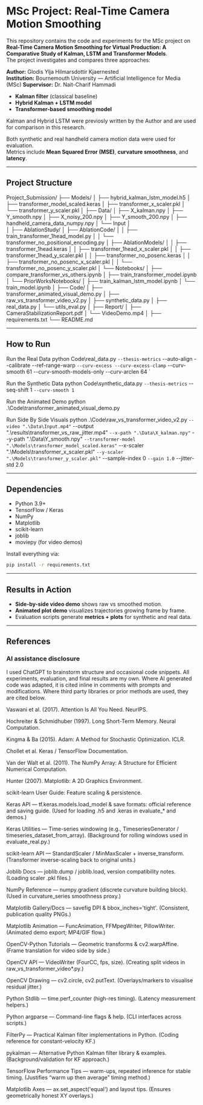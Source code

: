 # MSc Project: Real-Time Camera Motion Smoothing

This repository contains the code and experiments for the MSc project on **Real-Time Camera Motion Smoothing for Virtual Production: A Comparative Study of Kalman, LSTM and Transformer Models**.  
The project investigates and compares three approaches:

**Author:** Glodis Ylja Hilmarsdottir Kjaernested  
**Institution:** Bournemouth University — Artificial Intelligence for Media (MSc)
**Supervisor:** Dr. Nait-Charif Hammadi  

- **Kalman filter** (classical baseline)
- **Hybrid Kalman + LSTM model**
- **Transformer-based smoothing model**

Kalman and Hybrid LSTM were previosly written by the Author and are used for comparison in this research. 

Both synthetic and real handheld camera motion data were used for evaluation.  
Metrics include **Mean Squared Error (MSE)**, **curvature smoothness**, and **latency**.

---

##  Project Structure
Project_Submission/
├── Models/
│   ├── hybrid_kalman_lstm_model.h5
│   ├── transformer_model_scaled.keras
│   ├── transformer_x_scaler.pkl
│   └── transformer_y_scaler.pkl
│
├── Data/
│   ├── X_kalman.npy
│   ├── Y_smooth.npy
│   ├── X_noisy_200.npy
│   ├── Y_smooth_200.npy
│   ├── handheld_camera_data_numpy.npy
│   └── Input
│       
│
├── AblationStudy/
│   ├── AblationCode/
│   │   ├── train_transformer_1head_model.py
│   │   └── transformer_no_positional_encoding.py
│   ├── AblationModels/
│   │   ├── transformer_1head.keras
│   │   ├── transformer_1head_x_scaler.pkl
│   │   ├── transformer_1head_y_scaler.pkl
│   │   ├── transformer_no_posenc.keras
│   │   ├── transformer_no_posenc_x_scaler.pkl
│   │   └── transformer_no_posenc_y_scaler.pkl
│   └── Notebooks/
│       ├── compare_transformer_vs_others.ipynb
│       ├── train_transformer_model.ipynb
│       └── PriorWorksNotebooks/
│           ├── train_kalman_lstm_model.ipynb
│           └── train_model.ipynb
│
├── Code/
│   ├── transformer_animated_visual_demo.py
│   ├── raw_vs_transformer_video_v2.py
│   ├── synthetic_data.py
│   ├── real_data.py
│   └── utils_eval.py
│
├── Report/
│   ├── CameraStabilizationReport.pdf
│   └── VideoDemo.mp4
│
├── requirements.txt
└── README.md
                        


---

##  How to Run 

Run the Real Data 
python Code\real_data.py `
  --thesis-metrics `
  --auto-align --calibrate --ref-range-warp `
  --curv-excess --curv-excess-clamp `
  --curv-smooth 61 --curv-smooth-models-only --curv-arclen 64 `
 


Run the Synthetic Data
python Code\synthetic_data.py `
  --thesis-metrics `
  --seq-shift 1 `
  --curv-smooth 1 `



Run the Animated Demo 
python .\Code\transformer_animated_visual_demo.py



Run Side By Side Visuals
python .\Code\raw_vs_transformer_video_v2.py `
  --video ".\Data\Input.mp4" `
  --output ".\results\transformer_vs_raw_jitter.mp4" `
  --x-path ".\Data\X_kalman.npy" `
  --y-path ".\Data\Y_smooth.npy" `
  --transformer-model ".\Models\transformer_model_scaled.keras" `
  --x-scaler ".\Models\transformer_x_scaler.pkl" `
  --y-scaler ".\Models\transformer_y_scaler.pkl" `
  --sample-index 0 `
  --gain 1.0 `
  --jitter-std 2.0


---

## Dependencies

- Python 3.9+
- TensorFlow / Keras
- NumPy
- Matplotlib
- scikit-learn
- joblib
- moviepy (for video demos)

Install everything via:
```bash
pip install -r requirements.txt
```

---

## Results in Action

- **Side-by-side video demo** shows raw vs smoothed motion.
- **Animated plot demo** visualizes trajectories growing frame by frame.
- Evaluation scripts generate **metrics + plots** for synthetic and real data.

---

## References

### AI assistance disclosure
I used ChatGPT to brainstorm structure and occasional code snippets. 
All experiments, evaluation, and final results are my own. 
Where AI generated code was adapted, it is cited inline in comments with prompts and modifications.
Where third party libraries or prior methods are used, they are cited below.

Vaswani et al. (2017). Attention Is All You Need. NeurIPS.

Hochreiter & Schmidhuber (1997). Long Short-Term Memory. Neural Computation.

Kingma & Ba (2015). Adam: A Method for Stochastic Optimization. ICLR.

Chollet et al. Keras / TensorFlow Documentation.

Van der Walt et al. (2011). The NumPy Array: A Structure for Efficient Numerical Computation.

Hunter (2007). Matplotlib: A 2D Graphics Environment.

scikit-learn User Guide: Feature scaling & persistence.

Keras API — tf.keras.models.load_model & save formats: official reference and saving guide. (Used for loading .h5 and .keras in evaluate_* and demos.)

Keras Utilities — Time-series windowing (e.g., TimeseriesGenerator / timeseries_dataset_from_array). (Background for rolling windows used in evaluate_real.py.)

scikit-learn API — StandardScaler / MinMaxScaler + inverse_transform. (Transformer inverse-scaling back to original units.)

Joblib Docs — joblib.dump / joblib.load, version compatibility notes. (Loading scaler .pkl files.)

NumPy Reference — numpy.gradient (discrete curvature building block). (Used in curvature_series smoothness proxy.)

Matplotlib Gallery/Docs — savefig DPI & bbox_inches='tight'. (Consistent, publication quality PNGs.)

Matplotlib Animation — FuncAnimation, FFMpegWriter, PillowWriter. (Animated demo export; MP4/GIF flow.)

OpenCV-Python Tutorials — Geometric transforms & cv2.warpAffine. (Frame translation for video side by side.)

OpenCV API — VideoWriter (FourCC, fps, size). (Creating split videos in raw_vs_transformer_video*.py.)

OpenCV Drawing — cv2.circle, cv2.putText. (Overlays/markers to visualise residual jitter.)

Python Stdlib — time.perf_counter (high-res timing). (Latency measurement helpers.)

Python argparse — Command-line flags & help. (CLI interfaces across scripts.)

FilterPy — Practical Kalman filter implementations in Python. (Coding reference for constant-velocity KF.)

pykalman — Alternative Python Kalman filter library & examples. (Background/validation for KF approach.)

TensorFlow Performance Tips — warm-ups, repeated inference for stable timing. (Justifies “warm up then average” timing method.)

Matplotlib Axes — ax.set_aspect('equal') and layout tips. (Ensures geometrically honest XY overlays.)
